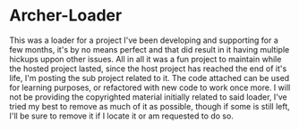 # Archer-Loader
This was a loader for a project I've been developing and supporting for a few months, it's by no means perfect and that did result in it having multiple hickups uppon other issues. All in all it was a fun project to maintain while the hosted project lasted, since the host project has reached the end of it's life, I'm posting the sub project related to it. The code attached can be used for learning purposes, or refactored with new code to work once more. I will not be providing the copyrighted material initially related to said loader, I've tried my best to remove as much of it as possible, though if some is still left, I'll be sure to remove it if I locate it or am requested to do so.
